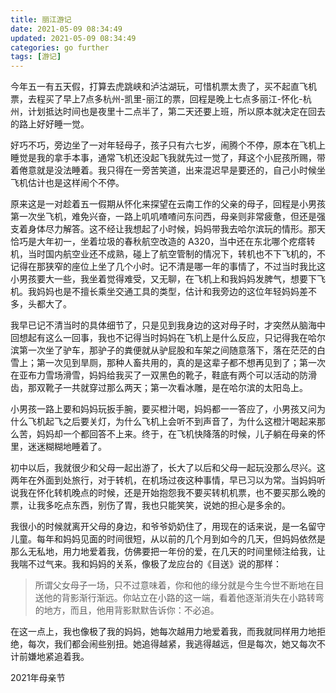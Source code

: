 ```yaml
---
title: 丽江游记
date: 2021-05-09 08:34:49
updated: 2021-05-09 08:34:49
categories: go further
tags: [游记]
---
```


今年五一有五天假，打算去虎跳峡和泸沽湖玩，可惜机票太贵了，买不起直飞机票，去程买了早上7点多杭州-凯里-丽江的票，回程是晚上七点多丽江-怀化-杭州，计划抵达时间也是夜里十二点半了，第二天还要上班，所以原本就决定在回去的路上好好睡一觉。

<!--more-->

好巧不巧，旁边坐了一对年轻母子，孩子只有六七岁，闹腾个不停，原本在飞机上睡觉是我的拿手本事，通常飞机还没起飞我就先过一觉了，拜这个小屁孩所赐，带着倦意就是没法睡着。我只得在一旁苦笑道，出来混迟早是要还的，自己小时候坐飞机估计也是这样闹个不停。

原来这是一对趁着五一假期从怀化来探望在云南工作的父亲的母子，回程是小男孩第一次坐飞机，难免兴奋，一路上叽叽喳喳问东问西，母亲则非常疲惫，但还是强支着身体尽力解答。这不经让我想起了小时候，妈妈带我去哈尔滨玩的情形。那天恰巧是大年初一，坐着垃圾的春秋航空改造的 A320，当中还在东北哪个疙瘩转机，当时国内航空业还不成熟，碰上了航空管制的情况下，转机也不下飞机的，不记得在那狭窄的座位上坐了几个小时。记不清是哪一年的事情了，不过当时我比这小男孩要大一些，我坐着觉得难受，又无聊，在飞机上和我妈妈发脾气，想要下飞机。我妈妈也是不擅长乘坐交通工具的类型，估计和我旁边的这位年轻妈妈差不多，头都大了。

我早已记不清当时的具体细节了，只是见到我身边的这对母子时，才突然从脑海中回想起有这么一回事，我也不记得当时妈妈在飞机上是什么反应，只记得我在哈尔滨第一次坐了驴车，那驴子的粪便就从驴屁股和车架之间随意落下，落在茫茫的白雪上；第一次见到旱厕，那种人畜共用的，真的是这辈子都不想再见到了；第一次在亚布力雪场滑雪，妈妈给我买了一双黑色的靴子，鞋底有两个可以活动的防滑齿，那双靴子一共就穿过那么两天；第一次看冰雕，是在哈尔滨的太阳岛上。

小男孩一路上要和妈妈玩扳手腕，要买橙汁喝，妈妈都一一答应了，小男孩又问为什么飞机起飞之后要关灯，为什么飞机上会听不到声音了，为什么这橙汁喝起来那么苦，妈妈却一个都回答不上来。终于，在飞机快降落的时候，儿子躺在母亲的怀里，迷迷糊糊地睡着了。

初中以后，我就很少和父母一起出游了，长大了以后和父母一起玩没那么尽兴。这两年在外面到处旅行，对于转机，在机场过夜这种事情，早已习以为常。当妈妈听说我在怀化转机晚点的时候，还是开始抱怨我不要买转机机票，也不要买那么晚的票，让我多吃点东西，别伤了胃，我也只能笑笑，说她的担心是多余的。

我很小的时候就离开父母的身边，和爷爷奶奶住了，用现在的话来说，是一名留守儿童。每年和妈妈见面的时间很短，从以前的几个月到如今的几天，但妈妈依然是那么无私地，用力地爱着我，仿佛要把一年份的爱，在几天的时间里倾注给我，让我喘不过气来。我和妈妈的关系，像极了龙应台的《目送》说的那样：

> 所谓父女母子一场，只不过意味着，你和他的缘分就是今生今世不断地在目送他的背影渐行渐远。你站立在小路的这一端，看着他逐渐消失在小路转弯的地方，而且，他用背影默默告诉你：不必追。

在这一点上，我也像极了我的妈妈，她每次越用力地爱着我，而我就同样用力地拒绝，每次，我们都会闹些别扭。她追得越紧，我逃得越远，但是每次，她又每次不计前嫌地紧追着我。



2021年母亲节

